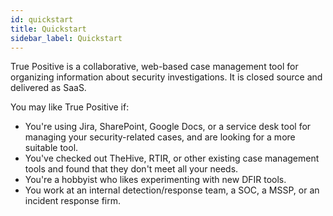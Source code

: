 ```yaml
---
id: quickstart
title: Quickstart
sidebar_label: Quickstart
---
```


True Positive is a collaborative, web-based case management tool for organizing information about security investigations. It is closed source and delivered as SaaS.

You may like True Positive if:

- You're using Jira, SharePoint, Google Docs, or a service desk tool for managing your security-related cases, and are looking for a more suitable tool.
- You've checked out TheHive, RTIR, or other existing case management tools and found that they don't meet all your needs.
- You're a hobbyist who likes experimenting with new DFIR tools.
- You work at an internal detection/response team, a SOC, a MSSP, or an incident response firm.
